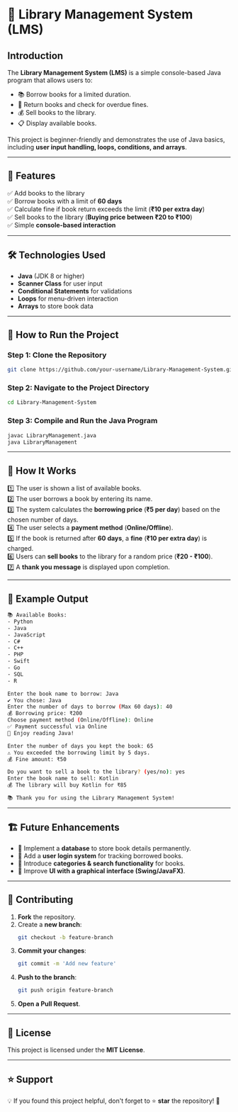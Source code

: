 # 📖 Library Management System (LMS)

## Introduction
The **Library Management System (LMS)** is a simple console-based Java program that allows users to:

- 📚 Borrow books for a limited duration.
- 🔄 Return books and check for overdue fines.
- 💰 Sell books to the library.
- 📋 Display available books.

This project is beginner-friendly and demonstrates the use of Java basics, including **user input handling, loops, conditions, and arrays**.

---

## 🎯 Features
✅ Add books to the library  
✅ Borrow books with a limit of **60 days**  
✅ Calculate fine if book return exceeds the limit (**₹10 per extra day**)  
✅ Sell books to the library (**Buying price between ₹20 to ₹100**)  
✅ Simple **console-based interaction**  

---

## 🛠️ Technologies Used
- **Java** (JDK 8 or higher)
- **Scanner Class** for user input
- **Conditional Statements** for validations
- **Loops** for menu-driven interaction
- **Arrays** to store book data

---

## 🚀 How to Run the Project

### Step 1: Clone the Repository
```bash
git clone https://github.com/your-username/Library-Management-System.git
```

### Step 2: Navigate to the Project Directory
```bash
cd Library-Management-System
```

### Step 3: Compile and Run the Java Program
```bash
javac LibraryManagement.java
java LibraryManagement
```

---

## 📌 How It Works

1️⃣ The user is shown a list of available books.  
2️⃣ The user borrows a book by entering its name.  
3️⃣ The system calculates the **borrowing price** (**₹5 per day**) based on the chosen number of days.  
4️⃣ The user selects a **payment method** (**Online/Offline**).  
5️⃣ If the book is returned after **60 days**, a **fine** (**₹10 per extra day**) is charged.  
6️⃣ Users can **sell books** to the library for a random price (**₹20 - ₹100**).  
7️⃣ A **thank you message** is displayed upon completion.  

---

## 📌 Example Output

```bash
📚 Available Books:
- Python
- Java
- JavaScript
- C#
- C++
- PHP
- Swift
- Go
- SQL
- R

Enter the book name to borrow: Java
✔ You chose: Java
Enter the number of days to borrow (Max 60 days): 40
💰 Borrowing price: ₹200
Choose payment method (Online/Offline): Online
✅ Payment successful via Online
📖 Enjoy reading Java!

Enter the number of days you kept the book: 65
⚠ You exceeded the borrowing limit by 5 days.
💰 Fine amount: ₹50

Do you want to sell a book to the library? (yes/no): yes
Enter the book name to sell: Kotlin
💰 The library will buy Kotlin for ₹85

📚 Thank you for using the Library Management System!
```

---

## 🏗️ Future Enhancements
- 🔹 Implement a **database** to store book details permanently.
- 🔹 Add a **user login system** for tracking borrowed books.
- 🔹 Introduce **categories & search functionality** for books.
- 🔹 Improve **UI with a graphical interface (Swing/JavaFX)**.

---

## 🤝 Contributing

1. **Fork** the repository.
2. Create a **new branch**:
   ```bash
   git checkout -b feature-branch
   ```
3. **Commit your changes**:
   ```bash
   git commit -m 'Add new feature'
   ```
4. **Push to the branch**:
   ```bash
   git push origin feature-branch
   ```
5. **Open a Pull Request**.

---

## 📜 License
This project is licensed under the **MIT License**.

---

## ⭐ Support
💡 If you found this project helpful, don't forget to ⭐ **star** the repository! 🚀

